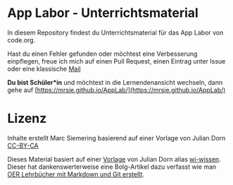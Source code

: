 # App Labor - Unterrichtsmaterial
In diesem Repository findest du Unterrichtsmaterial für das App Labor von code.org.

Hast du einen Fehler gefunden oder möchtest eine Verbesserung einpflegen, freue ich mich auf einen Pull Request, einen Eintrag unter Issue oder eine klassische [Mail](mailto:m.siemering.edu@gmail.com)

**Du bist Schüler&#42;in** und möchtest in die Lernendenansicht wechseln, dann gehe auf [https://mrsie.github.io/AppLab/](https://mrsie.github.io/AppLab/)


# Lizenz
Inhalte erstellt Marc Siemering basierend auf einer Vorlage von Julian Dorn [CC-BY-CA](https://creativecommons.org/licenses/by-sa/4.0/deed.de)

Dieses Material basiert auf einer [Vorlage](https://github.com/wi-wissen/informatikschulbuch) von Julian Dorn alias [wi-wissen](https://github.com/wi-wissen/). Dieser hat dankenswerterweise eine Bolg-Artikel dazu verfasst wie man [OER Lehrbücher mit Markdown und Git erstellt](https://blog.wi-wissen.de/post/oer-lehrbuecher-mit-markdown-und-git-erstellen).


